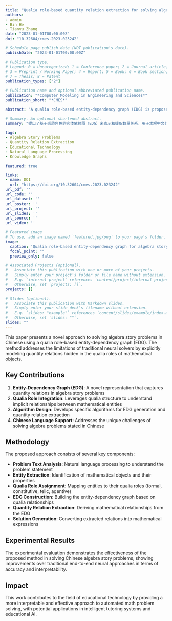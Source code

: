 ```yaml
---
title: "Qualia role-based quantity relation extraction for solving algebra story problems"
authors:
- admin
- Bin He
- Tianyu Zhang
date: "2023-01-01T00:00:00Z"
doi: "10.32604/cmes.2023.023242"

# Schedule page publish date (NOT publication's date).
publishDate: "2023-01-01T00:00:00Z"

# Publication type.
# Legend: 0 = Uncategorized; 1 = Conference paper; 2 = Journal article;
# 3 = Preprint / Working Paper; 4 = Report; 5 = Book; 6 = Book section;
# 7 = Thesis; 8 = Patent
publication_types: ["2"]

# Publication name and optional abbreviated publication name.
publication: "*Computer Modeling in Engineering and Sciences*"
publication_short: "*CMES*"

abstract: "A qualia role-based entity-dependency graph (EDG) is proposed to represent and extract quantity relations for solving algebra story problems stated in Chinese. Traditional neural solvers use end-to-end models to translate problem texts into math expressions, which lack quantity relation acquisition in sophisticated scenarios. The proposed method leverages EDG to represent quantity relations hidden in the qualia roles of math objects. Algorithms were designed for EDG generation and quantity relation extraction to solve algebra story problems."

# Summary. An optional shortened abstract.
summary: "提出了基于感质角色的实体依赖图（EDG）来表示和提取数量关系，用于求解中文代数文字题。"

tags:
- Algebra Story Problems
- Quantity Relation Extraction
- Educational Technology
- Natural Language Processing
- Knowledge Graphs

featured: true

links:
- name: DOI
  url: "https://doi.org/10.32604/cmes.2023.023242"
url_pdf: ''
url_code: ''
url_dataset: ''
url_poster: ''
url_project: ''
url_slides: ''
url_source: ''
url_video: ''

# Featured image
# To use, add an image named `featured.jpg/png` to your page's folder. 
image:
  caption: 'Qualia role-based entity-dependency graph for algebra story problems'
  focal_point: ""
  preview_only: false

# Associated Projects (optional).
#   Associate this publication with one or more of your projects.
#   Simply enter your project's folder or file name without extension.
#   E.g. `internal-project` references `content/project/internal-project/index.md`.
#   Otherwise, set `projects: []`.
projects: []

# Slides (optional).
#   Associate this publication with Markdown slides.
#   Simply enter your slide deck's filename without extension.
#   E.g. `slides: "example"` references `content/slides/example/index.md`.
#   Otherwise, set `slides: ""`.
slides: ""
---
```


This paper presents a novel approach to solving algebra story problems in Chinese using a qualia role-based entity-dependency graph (EDG). The method addresses the limitations of traditional neural solvers by explicitly modeling quantity relations hidden in the qualia roles of mathematical objects.

## Key Contributions

1. **Entity-Dependency Graph (EDG)**: A novel representation that captures quantity relations in algebra story problems
2. **Qualia Role Integration**: Leverages qualia structure to understand implicit relationships between mathematical entities
3. **Algorithm Design**: Develops specific algorithms for EDG generation and quantity relation extraction
4. **Chinese Language Support**: Addresses the unique challenges of solving algebra problems stated in Chinese

## Methodology

The proposed approach consists of several key components:

- **Problem Text Analysis**: Natural language processing to understand the problem statement
- **Entity Extraction**: Identification of mathematical objects and their properties
- **Qualia Role Assignment**: Mapping entities to their qualia roles (formal, constitutive, telic, agentive)
- **EDG Construction**: Building the entity-dependency graph based on qualia relationships
- **Quantity Relation Extraction**: Deriving mathematical relationships from the EDG
- **Solution Generation**: Converting extracted relations into mathematical expressions

## Experimental Results

The experimental evaluation demonstrates the effectiveness of the proposed method in solving Chinese algebra story problems, showing improvements over traditional end-to-end neural approaches in terms of accuracy and interpretability.

## Impact

This work contributes to the field of educational technology by providing a more interpretable and effective approach to automated math problem solving, with potential applications in intelligent tutoring systems and educational AI. 